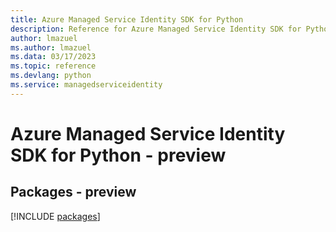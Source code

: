 ```yaml
---
title: Azure Managed Service Identity SDK for Python
description: Reference for Azure Managed Service Identity SDK for Python
author: lmazuel
ms.author: lmazuel
ms.data: 03/17/2023
ms.topic: reference
ms.devlang: python
ms.service: managedserviceidentity
---
```

# Azure Managed Service Identity SDK for Python - preview
## Packages - preview
[!INCLUDE [packages](managed-service-identity-index.md)]